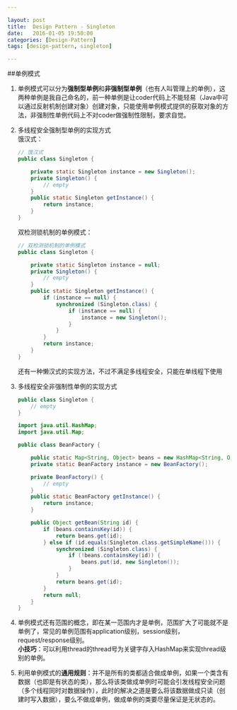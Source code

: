 ```yaml
---

layout: post
title:  Design Pattern - Singleton
date:   2016-01-05 19:50:00
categories: [Design-Pattern]
tags: [design-pattern, singleton]

---
```

##单例模式

1. 单例模式可以分为**强制型单例**和**非强制型单例**（也有人叫管理上的单例），这两种单例是我自己命名的，前一种单例是让coder代码上不能轻易（Java中可以通过反射机制创建对象）创建对象，只能使用单例模式提供的获取对象的方法，非强制性单例代码上不对coder做强制性限制，要求自觉。
2. 多线程安全强制型单例的实现方式  
    饿汉式：

    ~~~ Java
    // 饿汉式
    public class Singleton {

        private static Singleton instance = new Singleton();
        private Singleton() {
            // empty
        }
        public static Singleton getInstance() {
            return instance;
        }
    }

    ~~~
    双检测锁机制的单例模式：

    ~~~ Java
    // 双检测锁机制的单例模式
    public class Singleton {

        private static Singleton instance = null;
        private Singleton() {
            // empty
        }
        public static Singleton getInstance() {
            if (instance == null) {
                synchronized (Singleton.class) {
                    if (instance == null) {
                        instance = new Singleton();
                    }
                }
            }
            return instance;
        }
    }
    ~~~

    还有一种懒汉式的实现方法，不过不满足多线程安全，只能在单线程下使用

3. 多线程安全非强制性单例的实现方式

    ~~~~ Java
    public class Singleton {
        // empty
    }

    ~~~~

    ~~~~ Java
    import java.util.HashMap;
    import java.util.Map;

    public class BeanFactory {

        public static Map<String, Object> beans = new HashMap<String, Object>();
        private static BeanFactory instance = new BeanFactory();

        private BeanFactory() {
            // empty
        }
        public static BeanFactory getInstance() {
            return instance;
        }

        public Object getBean(String id) {
            if (beans.containsKey(id)) {
                return beans.get(id);
            } else if (id.equals(Singleton.class.getSimpleName())) {
                synchronized (Singleton.class) {
                    if (!beans.containsKey(id)) {
                        beans.put(id, new Singleton());
                    }
                }
                return beans.get(id);
            }
            return null;
        }
    }

    ~~~~
4. 单例模式还有范围的概念，即在某一范围内才是单例，范围扩大了可能就不是单例了，常见的单例范围有application级别，session级别，request/response级别。  
**小技巧**：可以利用thread的thread号为关键字存入HashMap来实现thread级别的单例。
5. 利用单例模式的**通用规则**：并不是所有的类都适合做成单例，如果一个类含有数据（也即是有状态的类），那么将该类做成单例时可能会引发线程安全问题（多个线程同时对数据操作），此时的解决之道是要么将该数据做成只读（创建时写入数据），要么不做成单例，做成单例的类要尽量保证是无状态的。
